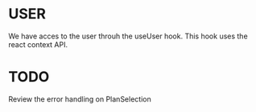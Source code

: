 # USER

We have acces to the user throuh the useUser hook. This hook uses the react context API.

# TODO

Review the error handling on PlanSelection
